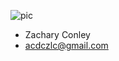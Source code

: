 ![pic](https://avatars3.githubusercontent.com/u/21322544?v=3&u=75243a69e5cdf5726cfd04d3b69acd5300d6b4f6&s=140)
- Zachary Conley
- acdczlc@gmail.com
